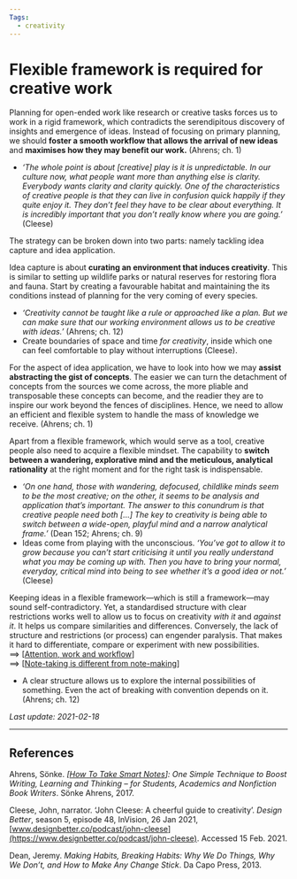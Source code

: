 ```yaml
---
Tags:
  - creativity
---
```


# Flexible framework is required for creative work

Planning for open-ended work like research or creative tasks forces us to work in a rigid framework, which contradicts the serendipitous discovery of insights and emergence of ideas. Instead of focusing on primary planning, we should **foster a smooth workflow that allows the arrival of new ideas** and **maximises how they may benefit our work.** (Ahrens; ch. 1)
- *‘The whole point is about [creative] play is it is unpredictable. In our culture now, what people want more than anything else is clarity. Everybody wants clarity and clarity quickly. One of the characteristics of creative people is that they can live in confusion quick happily if they quite enjoy it. They don’t feel they have to be clear about everything. It is incredibly important that you don’t really know where you are going.’* (Cleese)

The strategy can be broken down into two parts: namely tackling idea capture and idea application.

Idea capture is about **curating an environment that induces creativity**. This is similar to setting up wildlife parks or natural reserves for restoring flora and fauna. Start by creating a favourable habitat and maintaining the its conditions instead of planning for the very coming of every species.
  - *‘Creativity cannot be taught like a rule or approached like a plan. But we can make sure that our working environment allows us to be creative with ideas.’* (Ahrens; ch. 12)
  - Create boundaries of space and time *for creativity*, inside which one can feel comfortable to play without interruptions (Cleese).

For the aspect of idea application, we have to look into how we may **assist abstracting the gist of concepts**. The easier we can turn the detachment of concepts from the sources we come across, the more pliable and transposable these concepts can become, and the readier they are to inspire our work beyond the fences of disciplines. Hence, we need to allow an efficient and flexible system to handle the mass of knowledge we receive. (Ahrens; ch. 1)  
<!--==> [[Knowledge is locked up if not freed from the source context]]-->

Apart from a flexible framework, which would serve as a tool, creative people also need to acquire a flexible mindset. The capability to **switch between a wandering, explorative mind and the meticulous, analytical rationality** at the right moment and for the right task is indispensable.
- *‘On one hand, those with wandering, defocused, childlike minds seem to be the most creative; on the other, it seems to be analysis and application that’s important. The answer to this conundrum is that creative people need both […] The key to creativity is being able to switch between a wide-open, playful mind and a narrow analytical frame.’* (Dean 152; Ahrens; ch. 9)
- Ideas come from playing with the unconscious. *‘You’ve got to allow it to grow because you can’t start criticising it until you really understand what you may be coming up with. Then you have to bring your normal, everyday, critical mind into being to see whether it’s a good idea or not.’* (Cleese)

Keeping ideas in a flexible framework—which is still a framework—may sound self-contradictory. Yet, a standardised structure with clear restrictions works well to allow us to focus on creativity *with it* and *against it*. It helps us compare similarities and differences. Conversely, the lack of structure and restrictions (or process) can engender paralysis. That makes it hard to differentiate, compare or experiment with new possibilities.  
==> [[Attention, work and workflow]]  
==> [[Note-taking is different from note-making]]

- A clear structure allows us to explore the internal possibilities of something. Even the act of breaking with convention depends on it. (Ahrens; ch. 12)

*Last update: 2021-02-18*

* * *

## References

Ahrens, Sönke. *[[How To Take Smart Notes]]: One Simple Technique to Boost Writing, Learning and Thinking – for Students, Academics and Nonfiction Book Writers*. Sönke Ahrens, 2017.

Cleese, John, narrator. ‘John Cleese: A cheerful guide to creativity’. _Design Better_, season 5, episode 48, InVision, 26 Jan 2021, [www.designbetter.co/podcast/john-cleese](https://www.designbetter.co/podcast/john-cleese). Accessed 15 Feb. 2021.

Dean, Jeremy. *Making Habits, Breaking Habits: Why We Do Things, Why We Don’t, and How to Make Any Change Stick*. Da Capo Press, 2013.

[//begin]: # "Autogenerated link references for markdown compatibility"
[Attention, work and workflow]: Attention-work-and-workflow "Attention, work and workflow"
[Note-taking is different from note-making]: Note-taking-is-different-from-note-making "Note-taking is different from note-making"
[How To Take Smart Notes]: How-To-Take-Smart-Notes "How To Take Smart Notes"
[//end]: # "Autogenerated link references"
